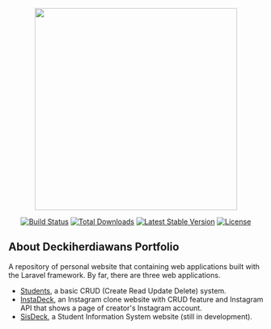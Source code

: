 <p align="center">
<a href="https://laravel.com" target="_blank">
<img src="https://raw.githubusercontent.com/laravel/art/master/logo-lockup/5%20SVG/2%20CMYK/1%20Full%20Color/laravel-logolockup-cmyk-red.svg" width="400">
</a>
</p>

<p align="center">
<a href="https://travis-ci.org/laravel/framework"><img src="https://travis-ci.org/laravel/framework.svg" alt="Build Status"></a>
<a href="https://packagist.org/packages/laravel/framework"><img src="https://poser.pugx.org/laravel/framework/d/total.svg" alt="Total Downloads"></a>
<a href="https://packagist.org/packages/laravel/framework"><img src="https://poser.pugx.org/laravel/framework/v/stable.svg" alt="Latest Stable Version"></a>
<a href="https://packagist.org/packages/laravel/framework"><img src="https://poser.pugx.org/laravel/framework/license.svg" alt="License"></a>
</p>

## About Deckiherdiawans Portfolio

A repository of personal website that containing web applications built with the Laravel framework.
By far, there are three web applications.

- [Students](https://deckidecki.com/students), a basic CRUD (Create Read Update Delete) system.
- [InstaDeck](https://deckidecki.com/instadeck), an Instagram clone website with CRUD feature and Instagram API that shows a page of creator's Instagram account.
- [SisDeck](https://deckidecki.com/sisdeck), a Student Information System website (still in development).